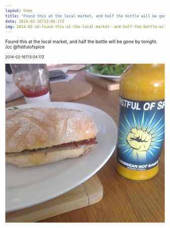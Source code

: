 ```yaml
---
layout: home
title: "Found this at the local market, and half the bottle will be gone by tonight. /cc @fistfulofspice"
date: 2014-02-16T13:04:17Z
img: 2014-02-16-found-this-at-the-local-market--and-half-the-bottle-will-be-gone-by-tonight---cc--fistfulofspice.jpg
---
```


Found this at the local market, and half the bottle will be gone by tonight. /cc @fistfulofspice

<small>2014-02-16T13:04:17Z</small>

![Found this at the local market, and half the bottle will be gone by tonight. /cc @fistfulofspice](2014-02-16-found-this-at-the-local-market--and-half-the-bottle-will-be-gone-by-tonight---cc--fistfulofspice.jpg)

